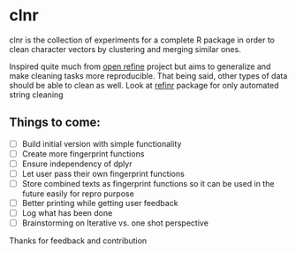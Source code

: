 # clnr
clnr is the collection of experiments for a complete R package in order to clean character vectors by clustering and merging similar ones. 

Inspired quite much from [open refine](http://openrefine.org/) project but aims to generalize and make cleaning tasks more reproducible. That being said, other types of data should be able to clean as well. 
Look at [refinr](https://github.com/ChrisMuir/refinr) package for only automated string cleaning 

## Things to come:
- [ ] Build initial version with simple functionality
- [ ] Create more fingerprint functions
- [ ] Ensure independency of dplyr
- [ ] Let user pass their own fingerprint functions
- [ ] Store combined texts as fingerprint functions so it can be used in the future easily for repro purpose
- [ ] Better printing while getting user feedback
- [ ] Log what has been done
- [ ] Brainstorming on Iterative vs. one shot perspective

Thanks for feedback and contribution 